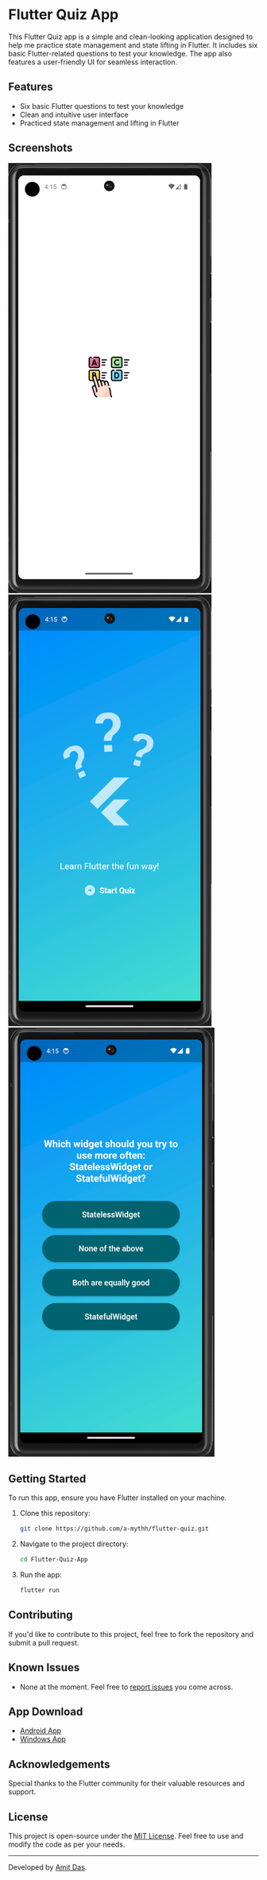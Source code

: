 # Flutter Quiz App

This Flutter Quiz app is a simple and clean-looking application designed to help me practice state management and state lifting in Flutter. It includes six basic Flutter-related questions to test your knowledge. The app also features a user-friendly UI for seamless interaction.

## Features

- Six basic Flutter questions to test your knowledge
- Clean and intuitive user interface
- Practiced state management and lifting in Flutter

## Screenshots

![Startup](/assets/snapshots/start.png)
![Home Screen](/assets/snapshots/home_screen.png)
![Question](/assets/snapshots/questions.png)

## Getting Started

To run this app, ensure you have Flutter installed on your machine.

1. Clone this repository:
   ```bash
   git clone https://github.com/a-mythh/flutter-quiz.git
   ```
2. Navigate to the project directory:
   ```bash
   cd Flutter-Quiz-App
   ```
3. Run the app:
   ```bash
   flutter run
   ```

   
## Contributing

If you'd like to contribute to this project, feel free to fork the repository and submit a pull request.

## Known Issues

- None at the moment. Feel free to [report issues](https://github.com/a-mythh/flutter-quiz/issues) you come across.

## App Download

- [Android App](installers/Quiz%20app.apk)
- [Windows App](installers/setup.exe)

## Acknowledgements

Special thanks to the Flutter community for their valuable resources and support.

## License

This project is open-source under the [MIT License](LICENSE). Feel free to use and modify the code as per your needs.

---

Developed by [Amit Das](https://github.com/a-mythh).
